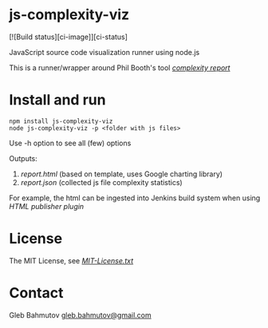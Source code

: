 js-complexity-viz
=================

[![Build status][ci-image]][ci-status]

JavaScript source code visualization runner using node.js

This is a runner/wrapper around Phil Booth's tool [*complexity report*](https://github.com/philbooth/complexityReport.js "Complexity report at github")

Install and run
===============

	npm install js-complexity-viz
	node js-complexity-viz -p <folder with js files>

Use -h option to see all (few) options

Outputs: 

1. *report.html* (based on template, uses Google charting library)
2. *report.json* (collected js file complexity statistics)

For example, the html can be ingested into Jenkins build system when using *HTML publisher plugin*

License
=======

The MIT License, see [*MIT-License.txt*](gt/blob/master/MIT-License.txt "MIT-License.txt")

Contact
=======

Gleb Bahmutov <gleb.bahmutov@gmail.com>